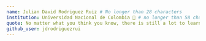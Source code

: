 ```yaml
---
name: Julian David Rodriguez Ruiz # No longer than 28 characters
institution: Universidad Nacional de Colombia 🚩 # no longer than 58 characters
quote: No matter what you think you know, there is still a lot to learn! Keep it up! # no longer than 100 characters, avoid using quotes(") to guarantee the format remains the same.
github_user: jdrodriguezrui
---
```

